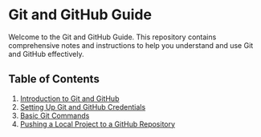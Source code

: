# Git and GitHub Guide

Welcome to the Git and GitHub Guide. This repository contains comprehensive notes and instructions to help you understand and use Git and GitHub effectively.

## Table of Contents

1. [Introduction to Git and GitHub](Intro.md)
2. [Setting Up Git and GitHub Credentials](Step-Up-Creditinal.md)
3. [Basic Git Commands](Basic-Command.md)
4. [Pushing a Local Project to a GitHub Repository](Push-Local-Project-to-GitHub-Repository.md)
